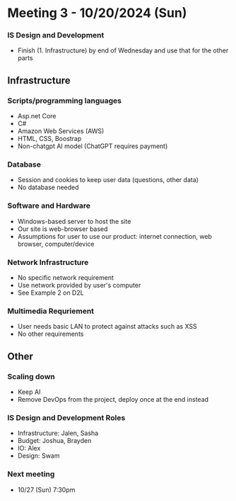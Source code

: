 # Meeting 3 - 10/20/2024 (Sun)

### IS Design and Development

- Finish (1. Infrastructure) by end of Wednesday and use that for the other parts

## Infrastructure

### Scripts/programming languages

- Asp.net Core
- C#
- Amazon Web Services (AWS)
- HTML, CSS, Boostrap
- Non-chatgpt AI model (ChatGPT requires payment)

### Database

- Session and cookies to keep user data (questions, other data)
- No database needed

### Software and Hardware

- Windows-based server to host the site
- Our site is web-browser based
- Assumptions for user to use our product: internet connection, web browser, computer/device

### Network Infrastructure

- No specific network requirement
- Use network provided by user's computer
- See Example 2 on D2L

### Multimedia Requriement

- User needs basic LAN to protect against attacks such as XSS
- No other requirements

## Other

### Scaling down

- Keep AI
- Remove DevOps from the project, deploy once at the end instead

### IS Design and Development Roles

- Infrastructure: Jalen, Sasha
- Budget: Joshua, Brayden
- IO: Alex
- Design: Swam

### Next meeting

- 10/27 (Sun) 7:30pm
